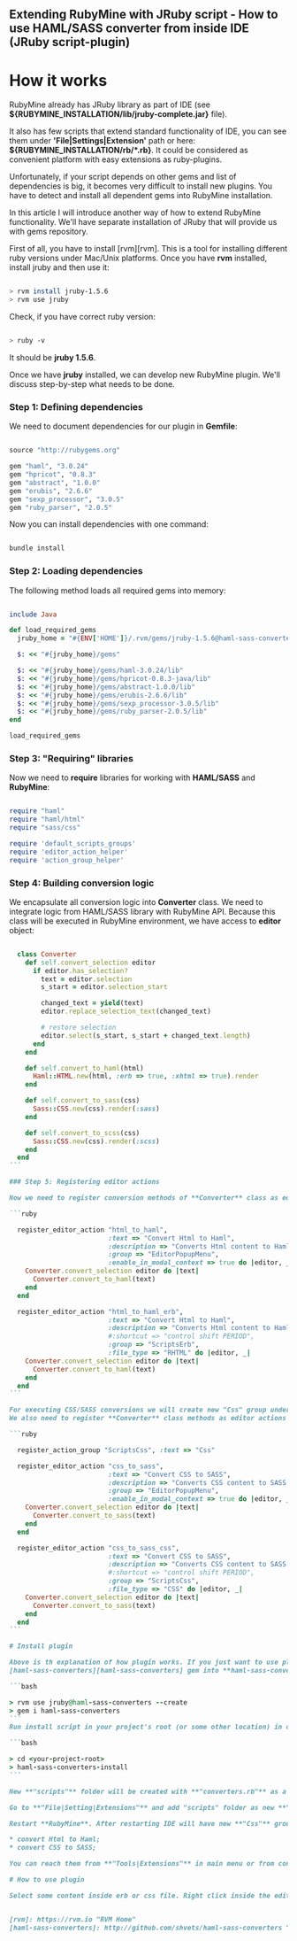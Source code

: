 ## Extending RubyMine with JRuby script - How to use HAML/SASS converter from inside IDE (JRuby script-plugin)

# How it works

RubyMine already has JRuby library as part of IDE (see **$\{RUBYMINE_INSTALLATION/lib/jruby-complete.jar\}** file).

It also has few scripts that extend standard functionality of IDE, you can see them under
**'File|Settings|Extension'** path or here: **$\{RUBYMINE_INSTALLATION/rb/*.rb\}**. It could be considered as convenient
platform with easy extensions as ruby-plugins.

Unfortunately, if your script depends on other gems and list of dependencies is big, it becomes very difficult to
install new plugins. You have to detect and install all dependent gems into RubyMine installation.

In this article I will introduce another way of how to extend RubyMine functionality. We'll have separate
installation of JRuby that will provide us with gems repository.

First of all, you have to install [rvm][rvm]. This is a tool for installing different ruby versions under Mac/Unix
platforms. Once you have **rvm** installed, install jruby and then use it:

```bash

> rvm install jruby-1.5.6
> rvm use jruby
```

Check, if you have correct ruby version:

```bash

> ruby -v
```

It should be **jruby 1.5.6**.

Once we have **jruby** installed, we can develop new RubyMine plugin. We'll discuss step-by-step what needs to be done.

### Step 1: Defining dependencies

We need to document dependencies for our plugin in **Gemfile**:

```ruby

source "http://rubygems.org"

gem "haml", "3.0.24"
gem "hpricot", "0.8.3"
gem "abstract", "1.0.0"
gem "erubis", "2.6.6"
gem "sexp_processor", "3.0.5"
gem "ruby_parser", "2.0.5"
```

Now you can install dependencies with one command:

```ruby

bundle install
```

### Step 2: Loading dependencies

The following method loads all required gems into memory:

```ruby

include Java

def load_required_gems
  jruby_home = "#{ENV['HOME']}/.rvm/gems/jruby-1.5.6@haml-sass-converters"

  $: << "#{jruby_home}/gems"

  $: << "#{jruby_home}/gems/haml-3.0.24/lib"
  $: << "#{jruby_home}/gems/hpricot-0.8.3-java/lib"
  $: << "#{jruby_home}/gems/abstract-1.0.0/lib"
  $: << "#{jruby_home}/gems/erubis-2.6.6/lib"
  $: << "#{jruby_home}/gems/sexp_processor-3.0.5/lib"
  $: << "#{jruby_home}/gems/ruby_parser-2.0.5/lib"
end

load_required_gems
```

### Step 3: "Requiring" libraries

Now we need to **require** libraries for working with **HAML/SASS** and **RubyMine**:

```ruby

require "haml"
require "haml/html"
require "sass/css"

require 'default_scripts_groups'
require 'editor_action_helper'
require 'action_group_helper'
```

### Step 4: Building conversion logic

We encapsulate all conversion logic into **Converter** class. We need to integrate logic from HAML/SASS library
with RubyMine API. Because this class will be executed in RubyMine environment, we have access to **editor** object:

````ruby

  class Converter
    def self.convert_selection editor
      if editor.has_selection?
        text = editor.selection
        s_start = editor.selection_start

        changed_text = yield(text)
        editor.replace_selection_text(changed_text)

        # restore selection
        editor.select(s_start, s_start + changed_text.length)
      end
    end

    def self.convert_to_haml(html)
      Haml::HTML.new(html, :erb => true, :xhtml => true).render
    end

    def self.convert_to_sass(css)
      Sass::CSS.new(css).render(:sass)
    end

    def self.convert_to_scss(css)
      Sass::CSS.new(css).render(:scss)
    end
  end
```

### Step 5: Registering editor actions

Now we need to register conversion methods of **Converter** class as editor actions for HTML/HAML conversions:

```ruby

  register_editor_action "html_to_haml",
                         :text => "Convert Html to Haml",
                         :description => "Converts Html content to Haml content.",
                         :group => "EditorPopupMenu",
                         :enable_in_modal_context => true do |editor, _|
    Converter.convert_selection editor do |text|
      Converter.convert_to_haml(text)
    end
  end

  register_editor_action "html_to_haml_erb",
                         :text => "Convert Html to Haml",
                         :description => "Converts Html content to Haml content.",
                         #:shortcut => "control shift PERIOD",
                         :group => "ScriptsErb",
                         :file_type => "RHTML" do |editor, _|
    Converter.convert_selection editor do |text|
      Converter.convert_to_haml(text)
    end
  end
```

For executing CSS/SASS conversions we will create new "Css" group under 'Tools|Extensions' menu item.
We also need to register **Converter** class methods as editor actions for CSS/SASS conversions:

```ruby

  register_action_group "ScriptsCss", :text => "Css"

  register_editor_action "css_to_sass",
                         :text => "Convert CSS to SASS",
                         :description => "Converts CSS content to SASS content.",
                         :group => "EditorPopupMenu",
                         :enable_in_modal_context => true do |editor, _|
    Converter.convert_selection editor do |text|
      Converter.convert_to_sass(text)
    end
  end

  register_editor_action "css_to_sass_css",
                         :text => "Convert CSS to SASS",
                         :description => "Converts CSS content to SASS content.",
                         #:shortcut => "control shift PERIOD",
                         :group => "ScriptsCss",
                         :file_type => "CSS" do |editor, _|
    Converter.convert_selection editor do |text|
      Converter.convert_to_sass(text)
    end
  end
```

# Install plugin

Above is th explanation of how plugin works. If you just want to use plugin, install
[haml-sass-converters][haml-sass-converters] gem into **haml-sass-converters** gemset:

```bash

> rvm use jruby@haml-sass-converters --create
> gem i haml-sass-converters
```
Run install script in your project's root (or some other location) in order to copy the script:

```bash

> cd <your-project-root>
> haml-sass-converters-install
```

New **"scripts"** folder will be created with **"converters.rb"** as a plugin.

Go to **"File|Setting|Extensions"** and add "scripts" folder as new **"Script Folder"**.

Restart **RubyMine**. After restarting IDE will have new **"Css"** group under **"Tools|Extensions"** and new actions:

* convert Html to Haml;
* convert CSS to SASS;

You can reach them from **"Tools|Extensions"** in main menu or from context popup menu inside the editor.

# How to use plugin

Select some content inside erb or css file. Right click inside the editor and select appropriate action.


[rvm]: https://rvm.io "RVM Home"
[haml-sass-converters]: http://github.com/shvets/haml-sass-converters "Haml/SASS Converters"
